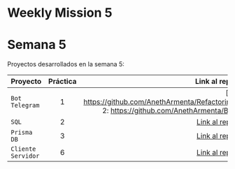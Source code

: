 # Weekly Mission 5
# Semana 5 

Proyectos desarrollados en la semana 5:

| Proyecto | Práctica | Link al repo |
| ------------- |:-------------:| -----:|
|`Bot Telegram`|1|[1:  https://github.com/AnethArmenta/Refactoring 2: https://github.com/AnethArmenta/Bot|]
|`SQL`|2|[Link al repo](https://github.com/LaunchX-InnovaccionVirtual/MissionNodeJS)|
|`Prisma DB`|3|[Link al repo](https://github.com/LaunchX-InnovaccionVirtual/MissionNodeJS)|
|`Cliente Servidor`|6|[Link al repo](https://github.com/LaunchX-InnovaccionVirtual/MissionNodeJS)|
